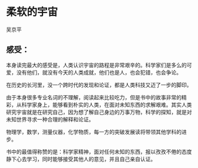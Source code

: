 # 柔软的宇宙

吴京平

## 感受：

本身读完最大的感受是，人类认识宇宙的路程是非常艰辛的。科学家们是多么的可爱，没有他们，就没有今天的人类成就，他们也是人，也会犯错，也会争论。

在历史的长河里，没一个跨时代的发现和论证，都是人类科技又迈了一步的脚印。

由于本身很多专业名词的不理解，阅读起来比较吃力，但是书中的故事非常的精彩，从科学家身上，能够看到朴实的人类，在面对未知东西的求解艰难。其实人类研究宇宙就是在研究自己，因为想了解自己身边的万事万物，科学的探知，就是对未知世界寻求一种合理的解释和论证。

物理学，数学，测量仪器，化学物质，每一方的突破发展读将带领其他学科的进步。

书中的最值得称赞的是：科学家精神，面对任何未知的东西，报以孜孜不倦的态度静下心去学习，同时能够接受其他人的意见，并且自己亲自认证。